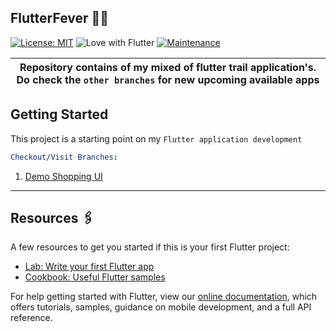 ## FlutterFever 👨‍💻

[![License: MIT](https://img.shields.io/badge/License-MIT-yellow.svg)](https://github.com/dhvakr/Flutter_Fever/blob/main/LICENSE)
![Love with Flutter](https://img.shields.io/badge/Love%20with-flutter-blue)
[![Maintenance](https://img.shields.io/badge/Maintained%3F-yes-green.svg)](https://github.com/dhvakr/Flutter_Fever/graphs/commit-activity)

|   Repository contains of my mixed of flutter trail application's. Do check the `other branches` for new upcoming available apps   |
|                   ----------------------------------                      |

## Getting Started

This project is a starting point on my `Flutter application development`

```yaml
Checkout/Visit Branches: 
```
1. [Demo Shopping UI](https://github.com/dhvakr/Flutter_Fever/tree/Shopping_UI)

---
## Resources 🖇
A few resources to get you started if this is your first Flutter project:

- [Lab: Write your first Flutter app](https://flutter.dev/docs/get-started/codelab)
- [Cookbook: Useful Flutter samples](https://flutter.dev/docs/cookbook)

For help getting started with Flutter, view our
[online documentation](https://flutter.dev/docs), which offers tutorials,
samples, guidance on mobile development, and a full API reference.
